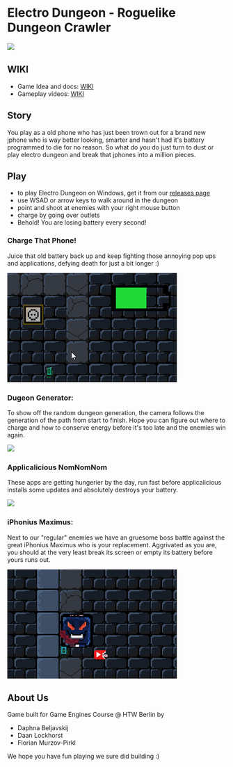 # Electro Dungeon - Roguelike Dungeon Crawler

![](https://github.com/daaning/GT2roguelike/blob/main/Assets/GIFs/electrodugeons.jpg )

## WIKI

* Game Idea and docs: [WIKI](https://github.com/daaning/GT2roguelike/wiki/Spielidee:-Electro-Dungeon)
* Gameplay videos: [WIKI](https://github.com/daaning/GT2roguelike/wiki/gameplay)

## Story

You play as a old phone who has just been trown out for a brand new jphone who is way better looking, smarter and hasn't had it's battery programmed to die for no reason. So what do you do just turn to dust or play electro dungeon and break that jphones into a million pieces. 

## Play 
- to play Electro Dungeon on Windows, get it from our [releases page](https://github.com/daaning/GT2roguelike/releases)
- use WSAD or arrow keys to walk around in the dungeon 
- point and shoot at enemies with your right mouse button
- charge by going over outlets
- Behold! You are losing battery every second!

### Charge That Phone!
Juice that old battery back up and keep fighting those annoying pop ups and applications, defying death for just a bit longer :)

![](Assets/GIFs/charge.gif )

### Dugeon Generator:
To show off the random dungeon generation, the camera follows the generation of the path from start to finish. Hope you can figure out where to charge and how to conserve energy before it's too late and the enemies win again.

<img src="https://github.com/daaning/GT2roguelike/blob/main/Assets/GIFs/startbildschrim.gif" width="390" />


### Applicalicious NomNomNom
These apps are getting hungerier by the day, run fast before applicalicious installs some updates and absolutely destroys your battery.

<img src="https://github.com/daaning/GT2roguelike/blob/main/Assets/GIFs/akkufresser.gif" width="390" />

### iPhonius Maximus:
Next to our "regular" enemies we have an gruesome boss battle against the great iPhonius Maximus who is your replacement. Aggrivated as you are, you should at the very least break its screen or empty its battery before yours runs out.

![alt text](Assets/GIFs/bossbattle.gif)

## About Us

Game built for Game Engines Course @ HTW Berlin by
* Daphna Beljavskij 
* Daan Lockhorst
* Florian Murzov-Pirkl


We hope you have fun playing we sure did building :)



